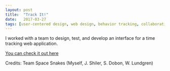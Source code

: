 ```yaml
---
layout: post
title:  "Track It!"
date:   2017-03-27
tags: [user-centered design, web design, behavior tracking, collaboration, northwestern]
---
```

I worked with a team to design, test, and develop an interface for a time tracking web application.

[You can check it out here]({{site.baseurl}}/track_it)

Credits: Team Space Snakes (Myself, J. Shiler, S. Dobon, W. Lundgren)

<!-- Include YouTube link to prototyping.
Maybe even slides. -->
